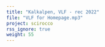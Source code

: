 ```yaml
---
title: "Kalkalpen, VLF - rec 2022"
file: "VLF for Homepage.mp3"
project: scirocco
rss_ignore: true
weight: 55
---
```

